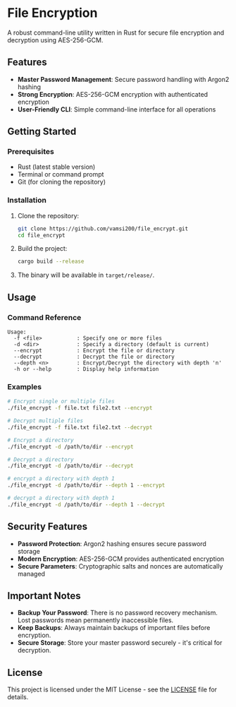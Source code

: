 # File Encryption

A robust command-line utility written in Rust for secure file encryption and decryption using AES-256-GCM.

## Features

- **Master Password Management**: Secure password handling with Argon2 hashing
- **Strong Encryption**: AES-256-GCM encryption with authenticated encryption
- **User-Friendly CLI**: Simple command-line interface for all operations

## Getting Started

### Prerequisites

- Rust (latest stable version)
- Terminal or command prompt
- Git (for cloning the repository)

### Installation

1. Clone the repository:
   ```bash
   git clone https://github.com/vamsi200/file_encrypt.git
   cd file_encrypt
   ```

2. Build the project:
   ```bash
   cargo build --release
   ```

3. The binary will be available in `target/release/`.

## Usage

### Command Reference

```
Usage:
  -f <file>           : Specify one or more files
  -d <dir>            : Specify a directory (default is current)
  --encrypt           : Encrypt the file or directory
  --decrypt           : Decrypt the file or directory
  --depth <n>         : Encrypt/Decrypt the directory with depth 'n'
  -h or --help        : Display help information
```

### Examples

```bash
# Encrypt single or multiple files
./file_encrypt -f file.txt file2.txt --encrypt

# Decrypt multiple files
./file_encrypt -f file.txt file2.txt --decrypt

# Encrypt a directory
./file_encrypt -d /path/to/dir --encrypt

# Decrypt a directory
./file_encrypt -d /path/to/dir --decrypt

# encrypt a directory with depth 1
./file_encrypt -d /path/to/dir --depth 1 --encrypt

# decrypt a directory with depth 1
./file_encrypt -d /path/to/dir --depth 1 --decrypt
```

## Security Features

- **Password Protection**: Argon2 hashing ensures secure password storage
- **Modern Encryption**: AES-256-GCM provides authenticated encryption
- **Secure Parameters**: Cryptographic salts and nonces are automatically managed

## Important Notes

- **Backup Your Password**: There is no password recovery mechanism. Lost passwords mean permanently inaccessible files.
- **Keep Backups**: Always maintain backups of important files before encryption.
- **Secure Storage**: Store your master password securely - it's critical for decryption.

## License

This project is licensed under the MIT License - see the [LICENSE](LICENSE) file for details.

